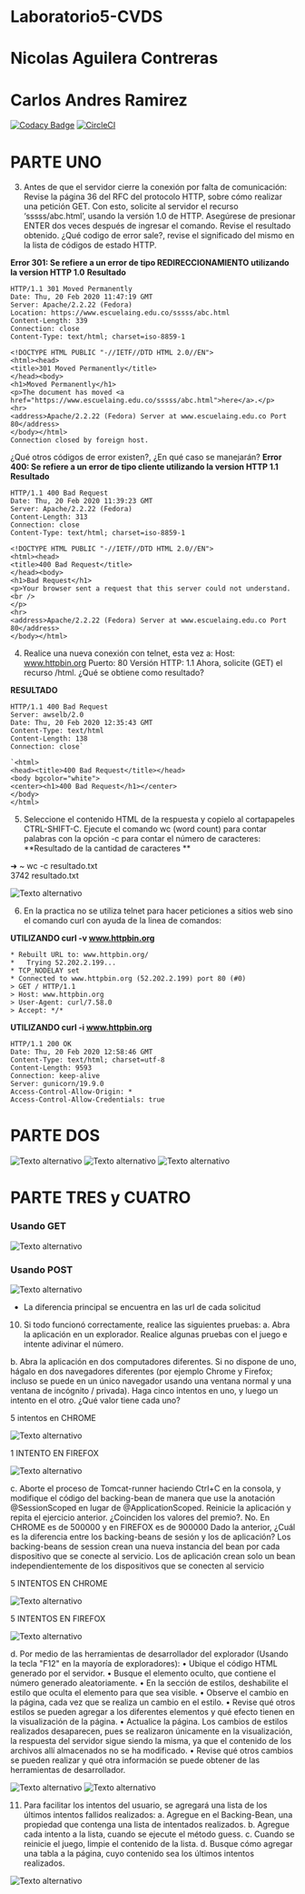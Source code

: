 # Laboratorio5-CVDS
# Nicolas Aguilera Contreras
# Carlos Andres Ramirez

[![Codacy Badge](https://api.codacy.com/project/badge/Grade/47d6c06c8d5b4885b9cc3a9a9eda0fdb)](https://app.codacy.com/manual/CAndresRa/Laboratorio5-CVDS?utm_source=github.com&utm_medium=referral&utm_content=CAndresRa/Laboratorio5-CVDS&utm_campaign=Badge_Grade_Dashboard)
[![CircleCI](https://circleci.com/gh/CAndresRa/Laboratorio5-CVDS.svg?style=svg)](https://circleci.com/gh/CAndresRa/Laboratorio5-CVDS)

# PARTE UNO
3. Antes de que el servidor cierre la conexión por falta de comunicación:
Revise la página 36 del RFC del protocolo HTTP, sobre cómo realizar una petición GET. Con esto, solicite al servidor el recurso ‘sssss/abc.html’, usando la versión 1.0 de HTTP.
Asegúrese de presionar ENTER dos veces después de ingresar el comando.
Revise el resultado obtenido. ¿Qué codigo de error sale?, revise el significado del mismo en la lista de códigos de estado HTTP.

**Error 301: Se refiere a un error de tipo REDIRECCIONAMIENTO utilizando la version HTTP 1.0** 
**Resultado**

~~~
HTTP/1.1 301 Moved Permanently 
Date: Thu, 20 Feb 2020 11:47:19 GMT
Server: Apache/2.2.22 (Fedora)
Location: https://www.escuelaing.edu.co/sssss/abc.html
Content-Length: 339
Connection: close
Content-Type: text/html; charset=iso-8859-1
~~~

~~~
<!DOCTYPE HTML PUBLIC "-//IETF//DTD HTML 2.0//EN">
<html><head>
<title>301 Moved Permanently</title>
</head><body>
<h1>Moved Permanently</h1>
<p>The document has moved <a href="https://www.escuelaing.edu.co/sssss/abc.html">here</a>.</p>
<hr>
<address>Apache/2.2.22 (Fedora) Server at www.escuelaing.edu.co Port 80</address>
</body></html>
Connection closed by foreign host.
~~~

¿Qué otros códigos de error existen?, ¿En qué caso se manejarán?
**Error 400: Se refiere a un error de tipo cliente utilizando la version HTTP 1.1** 
**Resultado**

~~~
HTTP/1.1 400 Bad Request
Date: Thu, 20 Feb 2020 11:39:23 GMT
Server: Apache/2.2.22 (Fedora)
Content-Length: 313
Connection: close
Content-Type: text/html; charset=iso-8859-1

<!DOCTYPE HTML PUBLIC "-//IETF//DTD HTML 2.0//EN">
<html><head>
<title>400 Bad Request</title>
</head><body>
<h1>Bad Request</h1>
<p>Your browser sent a request that this server could not understand.<br />
</p>
<hr>
<address>Apache/2.2.22 (Fedora) Server at www.escuelaing.edu.co Port 80</address>
</body></html>
~~~


4. Realice una nueva conexión con telnet, esta vez a:
Host: www.httpbin.org
Puerto: 80
Versión HTTP: 1.1
Ahora, solicite (GET) el recurso /html. ¿Qué se obtiene como resultado?

**RESULTADO**

~~~
HTTP/1.1 400 Bad Request
Server: awselb/2.0
Date: Thu, 20 Feb 2020 12:35:43 GMT
Content-Type: text/html
Content-Length: 138
Connection: close`

`<html>
<head><title>400 Bad Request</title></head>
<body bgcolor="white">
<center><h1>400 Bad Request</h1></center>
</body>
</html>
~~~

5. Seleccione el contenido HTML de la respuesta y copielo al cortapapeles CTRL-SHIFT-C. Ejecute el comando wc (word count) para contar palabras con la opción -c para contar el número de caracteres:
**Resultado de la cantidad de caracteres **

➜  ~ wc -c resultado.txt      
3742 resultado.txt

![Texto alternativo](https://github.com/CAndresRa/CVDS/blob/master/Laboratorio5-CVDS/imagenes/0.png)

6. En la practica no se utiliza telnet para hacer peticiones a sitios web sino el comando curl con ayuda de la linea de comandos:

**UTILIZANDO curl -v www.httpbin.org**

~~~
* Rebuilt URL to: www.httpbin.org/
*   Trying 52.202.2.199...
* TCP_NODELAY set
* Connected to www.httpbin.org (52.202.2.199) port 80 (#0)
> GET / HTTP/1.1
> Host: www.httpbin.org
> User-Agent: curl/7.58.0
> Accept: */*
~~~

**UTILIZANDO curl -i www.httpbin.org**

~~~
HTTP/1.1 200 OK
Date: Thu, 20 Feb 2020 12:58:46 GMT
Content-Type: text/html; charset=utf-8
Content-Length: 9593
Connection: keep-alive
Server: gunicorn/19.9.0
Access-Control-Allow-Origin: *
Access-Control-Allow-Credentials: true
~~~

# PARTE DOS

![Texto alternativo](https://github.com/CAndresRa/CVDS/blob/master/Laboratorio5-CVDS/imagenes/1.jpeg)
![Texto alternativo](https://github.com/CAndresRa/CVDS/blob/master/Laboratorio5-CVDS/imagenes/2.jpeg)
![Texto alternativo](https://github.com/CAndresRa/CVDS/blob/master/Laboratorio5-CVDS/imagenes/3.jpeg)

# PARTE TRES y CUATRO 

### Usando GET 

![Texto alternativo](https://github.com/CAndresRa/CVDS/blob/master/Laboratorio5-CVDS/imagenes/4.jpeg)

### Usando POST

![Texto alternativo](https://github.com/CAndresRa/CVDS/blob/master/Laboratorio5-CVDS/imagenes/5.jpeg)

* La diferencia principal se encuentra en las url de cada solicitud 

10. Si todo funcionó correctamente, realice las siguientes pruebas:
a. Abra la aplicación en un explorador. Realice algunas pruebas con el juego e intente adivinar el número.

b. Abra la aplicación en dos computadores diferentes. Si no dispone de uno, hágalo en dos navegadores diferentes (por ejemplo Chrome y Firefox; incluso se puede en un único navegador usando una ventana normal y una ventana de incógnito / privada). Haga cinco intentos en uno, y luego un intento en el otro. ¿Qué valor tiene cada uno?

5 intentos en CHROME

![Texto alternativo](https://github.com/CAndresRa/CVDS/blob/master/Laboratorio5-CVDS/imagenes/6.png)

1 INTENTO EN FIREFOX

![Texto alternativo](https://github.com/CAndresRa/CVDS/blob/master/Laboratorio5-CVDS/imagenes/7.png)


c. Aborte el proceso de Tomcat-runner haciendo Ctrl+C en la consola, y modifique el código del backing-bean de manera que use la anotación @SessionScoped en lugar de @ApplicationScoped. Reinicie la aplicación y repita el ejercicio anterior.
¿Coinciden los valores del premio?.
No. En CHROME es de 500000 y en FIREFOX es de 900000
Dado la anterior, ¿Cuál es la diferencia entre los backing-beans de sesión y los de aplicación?
Los backing-beans de session crean una nueva instancia del bean por cada dispositivo que se conecte al servicio. Los de aplicación crean solo un bean independientemente de los dispositivos que se conecten al servicio


5 INTENTOS EN CHROME

![Texto alternativo](https://github.com/CAndresRa/CVDS/blob/master/Laboratorio5-CVDS/imagenes/8.png)

5 INTENTOS EN FIREFOX


![Texto alternativo](https://github.com/CAndresRa/CVDS/blob/master/Laboratorio5-CVDS/imagenes/9.png)

d. Por medio de las herramientas de desarrollador del explorador (Usando la tecla "F12" en la mayoría de exploradores):
  •	Ubique el código HTML generado por el servidor.
  •	Busque el elemento oculto, que contiene el número generado aleatoriamente.
  •	En la sección de estilos, deshabilite el estilo que oculta el elemento para que sea visible.
  •	Observe el cambio en la página, cada vez que se realiza un cambio en el estilo.
  •	Revise qué otros estilos se pueden agregar a los diferentes elementos y qué efecto tienen en la visualización de la página.
  •	Actualice la página. Los cambios de estilos realizados desaparecen, pues se realizaron únicamente en la visualización, la respuesta del servidor sigue siendo la misma, ya que el contenido de los archivos allí almacenados no se ha modificado.
  •	Revise qué otros cambios se pueden realizar y qué otra información se puede obtener de las herramientas de desarrollador.

![Texto alternativo](https://github.com/CAndresRa/CVDS/blob/master/Laboratorio5-CVDS/imagenes/10.png)
![Texto alternativo](https://github.com/CAndresRa/CVDS/blob/master/Laboratorio5-CVDS/imagenes/11.png)


11. Para facilitar los intentos del usuario, se agregará una lista de los últimos intentos fallidos realizados:
a.	Agregue en el Backing-Bean, una propiedad que contenga una lista de intentados realizados.
b.	Agregue cada intento a la lista, cuando se ejecute el método guess.
c.	Cuando se reinicie el juego, limpie el contenido de la lista.
d.	Busque cómo agregar una tabla a la página, cuyo contenido sea los últimos intentos realizados.


![Texto alternativo](https://github.com/CAndresRa/CVDS/blob/master/Laboratorio5-CVDS/imagenes/12.png)

